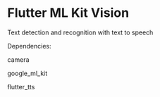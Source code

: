 # Flutter ML Kit Vision

Text detection and recognition with text to speech

Dependencies:

camera

google_ml_kit

flutter_tts

